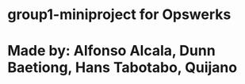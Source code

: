 # group1-miniproject for Opswerks
# Made by: Alfonso Alcala, Dunn Baetiong, Hans Tabotabo, Quijano

